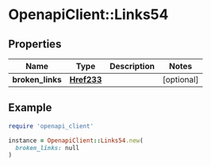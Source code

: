 # OpenapiClient::Links54

## Properties

| Name | Type | Description | Notes |
| ---- | ---- | ----------- | ----- |
| **broken_links** | [**Href233**](Href233.md) |  | [optional] |

## Example

```ruby
require 'openapi_client'

instance = OpenapiClient::Links54.new(
  broken_links: null
)
```

